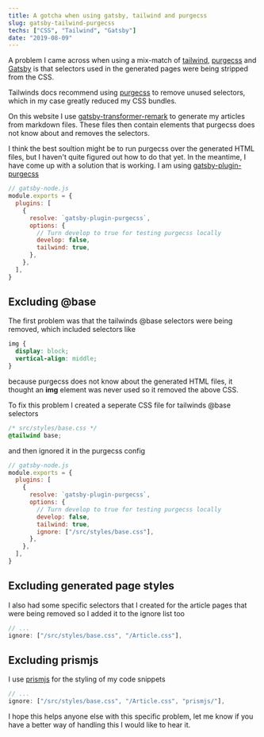 ```yaml
---
title: A gotcha when using gatsby, tailwind and purgecss
slug: gatsby-tailwind-purgecss
techs: ["CSS", "Tailwind", "Gatsby"]
date: "2019-08-09"
---
```


A problem I came across when using a mix-match of [tailwind](https://tailwindcss.com), [purgecss](https://www.purgecss.com/) and [Gatsby](https://gatsbyjs.org) is that selectors used in the generated pages were being stripped from the CSS.

Tailwinds docs recommend using [purgecss](https://tailwindcss.com/docs/controlling-file-size/#app) to remove unused selectors, which in my case greatly reduced my CSS bundles.

On this website I use [gatsby-transformer-remark](https://www.gatsbyjs.org/packages/gatsby-transformer-remark/) to generate my articles from markdown files. These files then contain elements that purgecss does not know about and removes the selectors.

I think the best soultion might be to run purgecss over the generated HTML files, but I haven't quite figured out how to do that yet. In the meantime, I have come up with a solution that is working. I am using [gatsby-plugin-purgecss](https://www.gatsbyjs.org/packages/gatsby-plugin-purgecss/?=purgecss)

```js
// gatsby-node.js
module.exports = {
  plugins: [
    {
      resolve: `gatsby-plugin-purgecss`,
      options: {
        // Turn develop to true for testing purgecss locally
        develop: false,
        tailwind: true,
      },
    },
  ],
}
```

## Excluding @base

The first problem was that the tailwinds @base selectors were being removed, which included selectors like

```css
img {
  display: block;
  vertical-align: middle;
}
```

because purgecss does not know about the generated HTML files, it thought an **img** element was never used so it removed the above CSS.

To fix this problem I created a seperate CSS file for tailwinds @base selectors

```css
/* src/styles/base.css */
@tailwind base;
```

and then ignored it in the purgecss config

```js
// gatsby-node.js
module.exports = {
  plugins: [
    {
      resolve: `gatsby-plugin-purgecss`,
      options: {
        // Turn develop to true for testing purgecss locally
        develop: false,
        tailwind: true,
        ignore: ["/src/styles/base.css"],
      },
    },
  ],
}
```

## Excluding generated page styles

I also had some specific selectors that I created for the article pages that were being removed so I added it to the ignore list too

```js
// ...
ignore: ["/src/styles/base.css", "/Article.css"],
```

## Excluding prismjs

I use [prismjs](https://www.gatsbyjs.org/packages/gatsby-remark-prismjs/?=prismjs) for the styling of my code snippets

```js
// ...
ignore: ["/src/styles/base.css", "/Article.css", "prismjs/"],
```

I hope this helps anyone else with this specific problem, let me know if you have a better way of handling this I would like to hear it.
